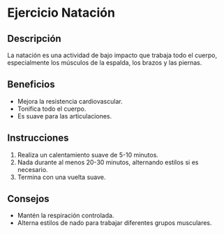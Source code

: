 # Ejercicio Natación

## Descripción
La natación es una actividad de bajo impacto que trabaja todo el cuerpo, especialmente los músculos de la espalda, los brazos y las piernas.

## Beneficios
- Mejora la resistencia cardiovascular.
- Tonifica todo el cuerpo.
- Es suave para las articulaciones.

## Instrucciones
1. Realiza un calentamiento suave de 5-10 minutos.
2. Nada durante al menos 20-30 minutos, alternando estilos si es necesario.
3. Termina con una vuelta suave.

## Consejos
- Mantén la respiración controlada.
- Alterna estilos de nado para trabajar diferentes grupos musculares.
